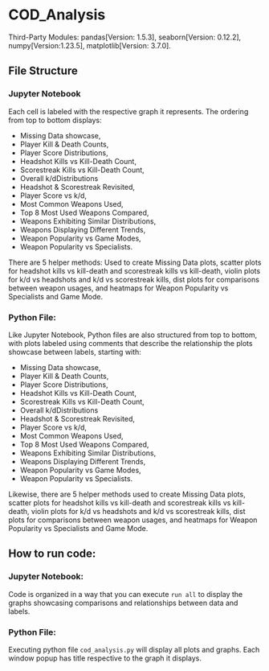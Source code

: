 # COD_Analysis
Third-Party Modules: pandas[Version: 1.5.3], seaborn[Version: 0.12.2], numpy[Version:1.23.5], matplotlib[Version: 3.7.0].

## File Structure
### Jupyter Notebook

Each cell is labeled with the respective graph it represents. The ordering from top to bottom displays:

- Missing Data showcase, 
- Player Kill & Death Counts, 
- Player Score Distributions,
- Headshot Kills vs Kill-Death Count, 
- Scorestreak Kills vs Kill-Death Count, 
- Overall k/dDistributions
- Headshot & Scorestreak Revisited, 
- Player Score vs k/d, 
- Most Common Weapons Used, 
- Top 8 Most Used Weapons Compared, 
- Weapons Exhibiting Similar Distributions, 
- Weapons Displaying Different Trends, 
- Weapon Popularity vs Game Modes, 
- Weapon Popularity vs Specialists.

There are 5 helper methods: Used to create Missing Data plots, scatter plots for headshot kills vs kill-death and scorestreak kills vs kill-death, violin plots for k/d vs headshots and k/d vs scorestreak kills, dist plots for comparisons between weapon usages, and heatmaps for Weapon Popularity vs Specialists and Game Mode.

### Python File:
Like Jupyter Notebook, Python files are also structured from top to bottom, with plots labeled using comments that describe the relationship the plots showcase between labels, starting with: 

- Missing Data showcase, 
- Player Kill & Death Counts, 
- Player Score Distributions,
- Headshot Kills vs Kill-Death Count, 
- Scorestreak Kills vs Kill-Death Count, 
- Overall k/dDistributions
- Headshot & Scorestreak Revisited, 
- Player Score vs k/d, 
- Most Common Weapons Used, 
- Top 8 Most Used Weapons Compared, 
- Weapons Exhibiting Similar Distributions, 
- Weapons Displaying Different Trends, 
- Weapon Popularity vs Game Modes, 
- Weapon Popularity vs Specialists.

Likewise, there are 5 helper methods used to create Missing Data plots, scatter plots for headshot kills vs kill-death and scorestreak kills vs kill-death, violin plots for k/d vs headshots and k/d vs scorestreak kills, dist plots for comparisons between weapon usages, and heatmaps for Weapon Popularity vs Specialists and Game Mode.


## How to run code:
### Jupyter Notebook:
Code is organized in a way that you can execute `run all` to display the graphs showcasing comparisons and relationships between data and labels.

### Python File:

Executing python file `cod_analysis.py` will display all plots and graphs. Each window popup has title respective to the graph it displays.
